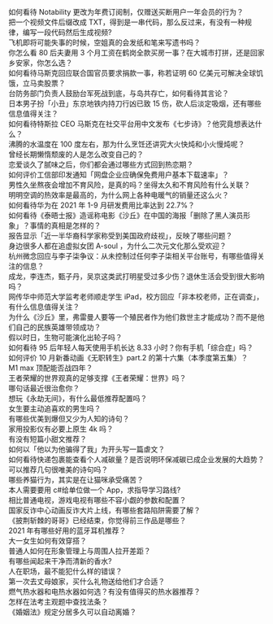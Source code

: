 如何看待 Notability 更改为年费订阅制，仅赠送买断用户一年会员的行为？  
把一个视频文件后缀改成 TXT，得到是一串代码，那么反过来，有没有一种规律，编写一段代码然后生成视频?  
飞机即将可能失事的时候，空姐真的会发纸和笔来写遗书吗？  
你怎么看 80 后夫妻用 3 个月工资在鹤岗全款买房一事？在大城市打拼，还是回家乡安家，你怎么选？  
如何看待马斯克回应联合国官员要求捐款一事，称若证明 60 亿美元可解决全球饥饿，立马卖股票？  
台防务部门负责人鼓励台军死战到底，与岛共存亡，如何看待其言论？  
日本男子扮「小丑」东京地铁内持刀行凶已致 15 伤，砍人后淡定吸烟，还有哪些信息值得关注？  
如何看待特斯拉 CEO 马斯克在社交平台用中文发布《七步诗》？他究竟想表达什么？  
沸腾的水温度在 100 度左右，那为什么烹饪还讲究大火快炖和小火慢炖呢？  
曾经长期懒惰颓废的人是怎么改变自己的？  
恋爱谈久了腻味之后，你们都会通过哪些方式回到热恋期？  
如何评价工信部印发通知「网盘企业应确保免费用户基本下载速率」？  
男性久坐熬夜会增加不育风险，是真的吗？坐得太久和不育风险有什么关联？  
明明空调的热效率是最高的，为什么网上各种电暖气的销量还这么火？  
如何看待华为在 2021 年 1-9 月研发费用比率达到 22.7%？  
如何看待《泰晤士报》造谣称电影《沙丘》在中国的海报「删除了黑人演员形象」？事情的真相是怎样的？  
报告显示「近一半华裔科学家称受到美国政府歧视」，反映了哪些问题？  
身边很多人都在追虚拟女团 A-soul ，为什么二次元文化那么受欢迎？  
杭州微念回应与李子柒争议：从未控制过任何李子柒相关平台账号，有哪些值得关注的信息？  
成龙，李连杰，甄子丹，吴京这类武打明星受过多少伤？退休生活会受到很大影响吗？  
网传华中师范大学监考老师顺走学生 iPad，校方回应「非本校老师，正在调查」，有什么信息值得关注？  
为什么《沙丘》里，弗雷曼人要等一个殖民者作为他们救世主才能成功？而不是他们自己的民族英雄带领成功？  
假以时日，生物可能演化出轮子吗？  
如何看待 95 后年轻人每天使用手机长达 8.33 小时？你有手机「综合症」吗？  
如何评价 10 月新番动画《无职转生》part.2 的第十六集（本季度第五集）？  
M1 max 顶配能否战四年？  
王者荣耀的世界观真的足够支撑《王者荣耀：世界》吗？  
哪句话最近很治愈你？  
想玩《永劫无间》，有什么最低推荐配置吗？  
女生要主动追喜欢的男生吗？  
有哪些优美到爆但又少为人知的诗句？  
家用投影仪有必要上原生 4k 吗？  
有没有短篇小甜文推荐？  
如何以「他以为他骗得了我」为开头写一篇虐文？  
如何看待快递包裹能查看个人减碳量？是否说明环保减碳已成企业发展的大趋势？  
可以推荐几句很唯美的诗句吗？  
哪些养猫行为，其实是在让猫咪承受痛苦？  
本人需要要用 c#给单位做一个 App，求指导学习路线?  
相比普通电视，游戏电视有哪些不容小觑的参数和配置？  
国家反诈中心动画反诈大片上线，有哪些套路陷阱需要了解？  
《披荆斩棘的哥哥》已经结束，你觉得前三作品是哪些？  
2021 年有哪些好用的蓝牙耳机推荐？  
大一女生如何有效穿搭？  
普通人如何在形象管理上与周围人拉开差距？  
有哪些闻起来干净而清新的香水?  
人在职场，最不能犯什么样的错误？  
第一次去丈母娘家，买什么礼物送给他们才合适？  
燃气热水器和电热水器如何选？有没有值得买的热水器推荐？  
怎样在法考主观题中查找法条？  
《婚姻法》规定分居多久可以自动离婚？  
